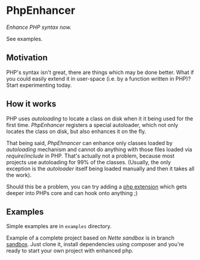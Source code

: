 # PhpEnhancer

*Enhance PHP syntax now.*

See examples.


## Motivation
PHP's syntax isn't great, there are things which may be done better. What if you could easily extend it in user-space
(i.e. by a function written in PHP)? Start experimenting today.



## How it works
PHP uses *autoloading* to locate a class on disk when it it being used for the first time. *PhpEnhancer* registers a special
autoloader, which not only locates the class on disk, but also enhances it on the fly.

That being said, *PhpEhnancer* can enhance only classes loaded by *autoloading* mechanism and cannot do anything with those files
loaded via *require*/*include* in PHP. That's actually not a problem, because most projects use autoloading for 99% of the classes.
(Usually, the only exception is the *autoloader* itself being loaded manually and then it takes all the work).

Should this be a problem, you can try adding a [php extension](https://github.com/juzna/php-enhancer/tree/php-extension)
which gets deeper into PHPs core and can hook onto anything ;)


## Examples
Simple examples are in `examples` directory.

Example of a complete project based on *Nette sandbox* is in branch [sandbox](https://github.com/juzna/php-enhancer/tree/sandbox).
Just clone it, install dependencies using composer and you're ready to start your own project with enhanced php.
